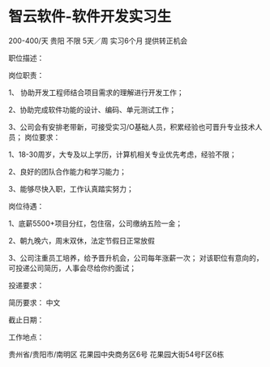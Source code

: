 # 智云软件-软件开发实习生

200-400/天 贵阳 不限 5天／周 实习6个月 提供转正机会

职位描述：

岗位职责：

1、 协助开发工程师结合项目需求的理解进行开发工作； 

2、协助完成软件功能的设计、编码、单元测试工作；

3、公司会有安排老带新，可接受实习/O基础人员，积累经验也可晋升专业技术人员； 岗位要求： 

1、18-30周岁，大专及以上学历，计算机相关专业优先考虑，经验不限；

 2、良好的团队合作能力和学习能力；

 3、能够尽快入职，工作认真踏实努力； 

岗位待遇：

 1、底薪5500+项目分红，包住宿，公司缴纳五险一金；

 2、朝九晚六，周末双休，法定节假日正常放假 

3、公司注重员工培养，给予晋升机会，公司每年涨薪一次； 对该职位有意向的，可投递公司简历，人事会尽给你约面试；

投递要求：

简历要求： 中文

截止日期：

工作地点：

贵州省/贵阳市/南明区 花果园中央商务区6号 花果园大街54号F区6栋